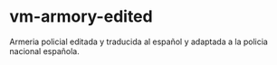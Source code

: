 # vm-armory-edited
Armeria policial editada y traducida al español y adaptada a la policia nacional española.

